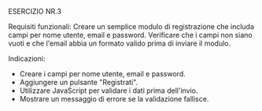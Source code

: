 ESERCIZIO NR.3

Requisiti funzionali: 
Creare un semplice modulo di registrazione che includa campi per nome utente, email e password. Verificare che i campi non siano vuoti e che l'email abbia un formato valido prima di inviare il modulo.

Indicazioni:

- Creare i campi per nome utente, email e password.
- Aggiungere un pulsante "Registrati".
- Utilizzare JavaScript per validare i dati prima dell'invio.
- Mostrare un messaggio di errore se la validazione fallisce.